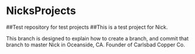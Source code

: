 # NicksProjects
##Test repository for test projects
##This is a test project for Nick. 

This branch is designed to explain how to create a branch, and commit that branch to master
Nick in Oceanside, CA. Founder of Carlsbad Copper Co. 
